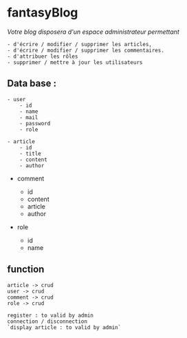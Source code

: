 # fantasyBlog

_Votre blog disposera d'un espace administrateur permettant_ 

    - d'écrire / modifier / supprimer les articles, 
    - d'écrire / modifier / supprimer les commentaires.
    - d'attribuer les rôles
    - supprimer / mettre à jour les utilisateurs
    
## Data base :

    - user
        - id
        - name
        - mail
        - password
        - role
        
    - article
        - id
        - title
        - content
        - author
    
- comment
    - id
    - content
    - article
    - author
    
- role
    - id
    - name

## function

    article -> crud
    user -> crud
    comment -> crud
    role -> crud
    
    register : to valid by admin
    connection / disconnection
    `display article : to valid by admin`